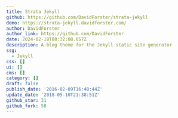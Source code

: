 ```yaml
---
title: Strata Jekyll
github: https://github.com/DavidForster/strata-jekyll
demo: https://strata-jekyll.davidforster.com/
author: DavidForster
author_link: https://github.com/DavidForster
date: 2024-02-18T08:32:08.657Z
description: A blog theme for the Jekyll static site generator
ssg:
  - Jekyll
css: []
ui: []
cms: []
category: []
draft: false
publish_date: '2016-02-09T16:48:44Z'
update_date: '2018-05-10T21:38:51Z'
github_star: 31
github_fork: 58
---
```

